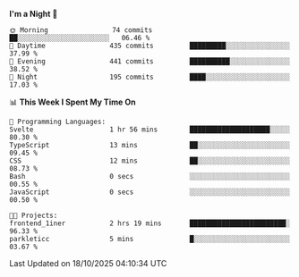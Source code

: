 <!--START_SECTION:waka-->
**I'm a Night 🦉** 

```text
🌞 Morning                74 commits          ██░░░░░░░░░░░░░░░░░░░░░░░   06.46 % 
🌆 Daytime                435 commits         █████████░░░░░░░░░░░░░░░░   37.99 % 
🌃 Evening                441 commits         ██████████░░░░░░░░░░░░░░░   38.52 % 
🌙 Night                  195 commits         ████░░░░░░░░░░░░░░░░░░░░░   17.03 % 
```


📊 **This Week I Spent My Time On** 

```text
💬 Programming Languages: 
Svelte                   1 hr 56 mins        ████████████████████░░░░░   80.30 % 
TypeScript               13 mins             ██░░░░░░░░░░░░░░░░░░░░░░░   09.45 % 
CSS                      12 mins             ██░░░░░░░░░░░░░░░░░░░░░░░   08.73 % 
Bash                     0 secs              ░░░░░░░░░░░░░░░░░░░░░░░░░   00.55 % 
JavaScript               0 secs              ░░░░░░░░░░░░░░░░░░░░░░░░░   00.50 % 

🐱‍💻 Projects: 
frontend_1iner           2 hrs 19 mins       ████████████████████████░   96.33 % 
parkleticc               5 mins              █░░░░░░░░░░░░░░░░░░░░░░░░   03.67 % 
```


 Last Updated on 18/10/2025 04:10:34 UTC
<!--END_SECTION:waka-->
